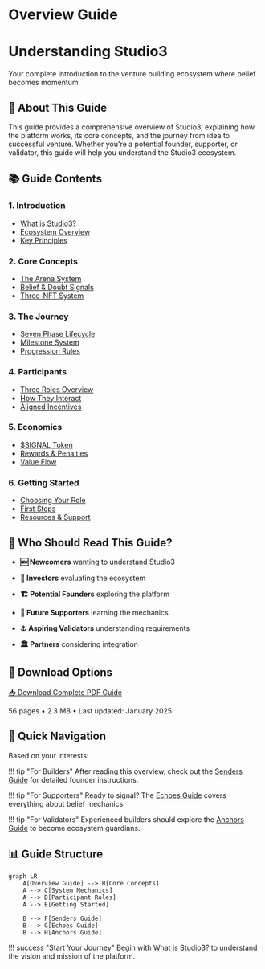 # Overview Guide

<div class="hero-section">
<h1>Understanding Studio3</h1>
<p class="hero-subtitle">Your complete introduction to the venture building ecosystem where belief becomes momentum</p>
</div>

## 📖 About This Guide

This guide provides a comprehensive overview of Studio3, explaining how the platform works, its core concepts, and the journey from idea to successful venture. Whether you're a potential founder, supporter, or validator, this guide will help you understand the Studio3 ecosystem.

## 📚 Guide Contents

<div class="grid">
<div class="arena-card">

<h3>1. Introduction</h3>
<ul>
<li><a href="what-is-studio3.md">What is Studio3?</a></li>
<li><a href="ecosystem-overview.md">Ecosystem Overview</a></li>
<li><a href="key-principles.md">Key Principles</a></li>

</ul>
</div>

<div class="arena-card">

<h3>2. Core Concepts</h3>
<ul>
<li><a href="arena-system.md">The Arena System</a></li>
<li><a href="belief-signals.md">Belief & Doubt Signals</a></li>
<li><a href="nft-system.md">Three-NFT System</a></li>

</ul>
</div>

<div class="arena-card">

<h3>3. The Journey</h3>
<ul>
<li><a href="seven-phases.md">Seven Phase Lifecycle</a></li>
<li><a href="milestones.md">Milestone System</a></li>
<li><a href="progression.md">Progression Rules</a></li>

</ul>
</div>

<div class="arena-card">

<h3>4. Participants</h3>
<ul>
<li><a href="roles-overview.md">Three Roles Overview</a></li>
<li><a href="interactions.md">How They Interact</a></li>
<li><a href="incentives.md">Aligned Incentives</a></li>

</ul>
</div>

<div class="arena-card">

<h3>5. Economics</h3>
<ul>
<li><a href="signal-token.md">$SIGNAL Token</a></li>
<li><a href="rewards-system.md">Rewards & Penalties</a></li>
<li><a href="value-flow.md">Value Flow</a></li>

</ul>
</div>

<div class="arena-card">

<h3>6. Getting Started</h3>
<ul>
<li><a href="choosing-role.md">Choosing Your Role</a></li>
<li><a href="first-steps.md">First Steps</a></li>
<li><a href="resources.md">Resources & Support</a></li>

</ul>
</div>
</div>

## 🎯 Who Should Read This Guide?

- **🆕 Newcomers** wanting to understand Studio3
- **💼 Investors** evaluating the ecosystem
- **🏗️ Potential Founders** exploring the platform

- **📡 Future Supporters** learning the mechanics

- **⚓ Aspiring Validators** understanding requirements

- **🏛️ Partners** considering integration

## 📄 Download Options

<div class="download-section">
<a href="../pdf/studio3-overview-guide.pdf" class="md-button md-button--primary">
📥 Download Complete PDF Guide
</a>
<p>56 pages • 2.3 MB • Last updated: January 2025</p>
</div>

## 🚀 Quick Navigation

Based on your interests:

!!! tip "For Builders"
    After reading this overview, check out the [Senders Guide](../senders-guide/index.md) for detailed founder instructions.

!!! tip "For Supporters"
    Ready to signal? The [Echoes Guide](../echoes-guide/index.md) covers everything about belief mechanics.

!!! tip "For Validators"
    Experienced builders should explore the [Anchors Guide](../anchors-guide/index.md) to become ecosystem guardians.

## 📊 Guide Structure

```mermaid
graph LR
    A[Overview Guide] --> B[Core Concepts]
    A --> C[System Mechanics]
    A --> D[Participant Roles]
    A --> E[Getting Started]
    
    B --> F[Senders Guide]
    B --> G[Echoes Guide]
    B --> H[Anchors Guide]
```

!!! success "Start Your Journey"
    Begin with [What is Studio3?](what-is-studio3.md) to understand the vision and mission of the platform.